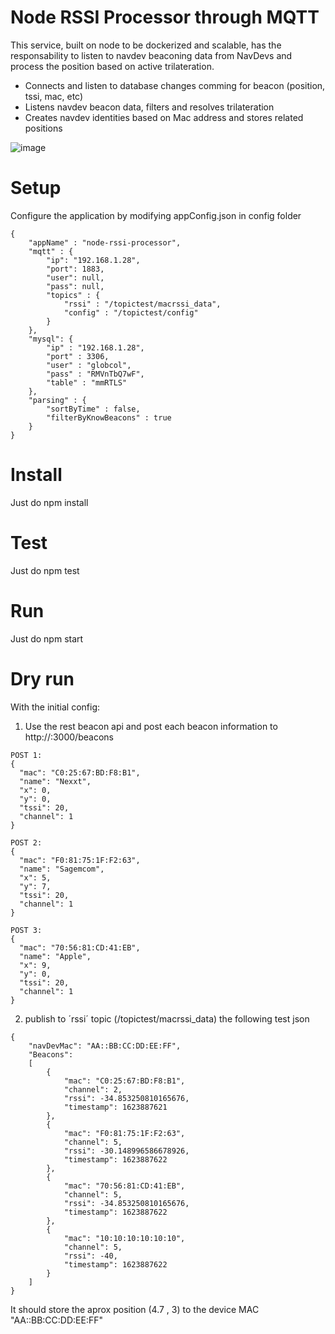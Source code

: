 # Node RSSI Processor through MQTT

This service, built on node to be dockerized and scalable, has the responsability to listen to navdev beaconing data from NavDevs and process the position based on active trilateration.

- Connects and listen to database changes comming for beacon (position, tssi, mac, etc)
- Listens navdev beacon data, filters and resolves trilateration
- Creates navdev identities based on Mac address and stores related positions

![image](https://user-images.githubusercontent.com/5400635/132779014-7d5e5504-070e-4c6f-9993-d867795872e9.png)


# Setup
Configure the application by modifying appConfig.json in config folder
```
{
    "appName" : "node-rssi-processor",
    "mqtt" : {
        "ip": "192.168.1.28",
        "port": 1883,
        "user": null,
        "pass": null,
        "topics" : {
            "rssi" : "/topictest/macrssi_data",
            "config" : "/topictest/config"
        }
    },
    "mysql": {
        "ip" : "192.168.1.28",
        "port" : 3306,
        "user" : "globcol",
        "pass" : "RMVnTbQ7wF",
        "table" : "mmRTLS"
    },
    "parsing" : {
        "sortByTime" : false,
        "filterByKnowBeacons" : true
    }
}
```

# Install
Just do npm install

# Test
Just do npm test

# Run 
Just do npm start

# Dry run
With the initial config:

1. Use the rest beacon api and post each beacon information to http://<url>:3000/beacons
```
POST 1:
{
  "mac": "C0:25:67:BD:F8:B1",
  "name": "Nexxt",
  "x": 0,
  "y": 0,
  "tssi": 20,
  "channel": 1
}

POST 2:
{
  "mac": "F0:81:75:1F:F2:63",
  "name": "Sagemcom",
  "x": 5,
  "y": 7,
  "tssi": 20,
  "channel": 1
}

POST 3:
{
  "mac": "70:56:81:CD:41:EB",
  "name": "Apple",
  "x": 9,
  "y": 0,
  "tssi": 20,
  "channel": 1
}
```

2. publish to ´rssi´ topic (/topictest/macrssi_data) the following test json
```
{
    "navDevMac": "AA::BB:CC:DD:EE:FF",
    "Beacons":
    [
        {
            "mac": "C0:25:67:BD:F8:B1",  
            "channel": 2,
            "rssi": -34.853250810165676,
            "timestamp": 1623887621
        },
        {
            "mac": "F0:81:75:1F:F2:63",  
            "channel": 5,
            "rssi": -30.148996586678926,
            "timestamp": 1623887622
        },
        {
            "mac": "70:56:81:CD:41:EB", 
            "channel": 5,
            "rssi": -34.853250810165676,
            "timestamp": 1623887622
        },
        {
            "mac": "10:10:10:10:10:10",
            "channel": 5,
            "rssi": -40,
            "timestamp": 1623887622
        }
    ]
}
```
It should store the aprox position (4.7 , 3) to the device MAC "AA::BB:CC:DD:EE:FF"



